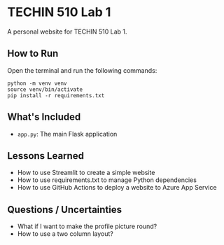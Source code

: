 # TECHIN 510 Lab 1

A personal website for TECHIN 510 Lab 1.

## How to Run

Open the terminal and run the following commands:

```
python -m venv venv
source venv/bin/activate
pip install -r requirements.txt
```

## What's Included

- `app.py`: The main Flask application

## Lessons Learned

- How to use Streamlit to create a simple website
- How to use requirements.txt to manage Python dependencies
- How to use GitHub Actions to deploy a website to Azure App Service

## Questions / Uncertainties

- What if I want to make the profile picture round?
- How to use a two column layout?